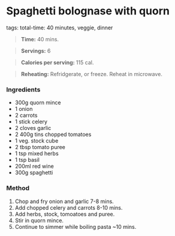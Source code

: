 # Spaghetti bolognase with quorn 
tags: total-time: 40 minutes, veggie, dinner

> **Time:** 40 mins.

> **Servings:** 6

> **Calories per serving:** 115 cal.

> **Reheating:** Refridgerate, or freeze. Reheat in microwave.

### Ingredients

* 300g quorn mince
* 1 onion
* 2 carrots
* 1 stick celery
* 2 cloves garlic
* 2 400g tins chopped tomatoes
* 1 veg. stock cube
* 2 tbsp tomato puree
* 1 tsp mixed herbs
* 1 tsp basil
* 200ml red wine
* 300g spaghetti

### Method

1. Chop and fry onion and garlic 7-8 mins.
2. Add chopped celery and carrots 8-10 mins.
3. Add herbs, stock, tomoatoes and puree.
4. Stir in quorn mince.
5. Continue to simmer while boiling  pasta ~10 mins.
